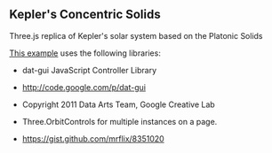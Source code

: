 Kepler's Concentric Solids
----------------------------------------------------------------------------------
Three.js replica of Kepler's solar system based on the Platonic Solids

[This example](http://13.91.141.66/) uses the following libraries:

 * dat-gui JavaScript Controller Library
 * http://code.google.com/p/dat-gui
 * Copyright 2011 Data Arts Team, Google Creative Lab
 
 * Three.OrbitControls for multiple instances on a page.
 * https://gist.github.com/mrflix/8351020
